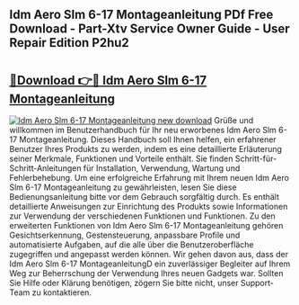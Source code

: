 ## Idm Aero Slm 6-17 Montageanleitung PDf Free Download - Part-Xtv Service Owner Guide - User Repair Edition P2hu2

# <h2><a href="http://df7w86r.blite.top/?on=Idm+Aero+Slm+6-17+Montageanleitung">🔗Download 👉🔴 Idm Aero Slm 6-17 Montageanleitung</a></h2>

[![Idm Aero Slm 6-17 Montageanleitung new download](https://i.imgur.com/lujVjoI.png)](http://df7w86r.blite.top/?on=Idm+Aero+Slm+6-17+Montageanleitung)
Grüße und willkommen im Benutzerhandbuch für Ihr neu erworbenes Idm Aero Slm 6-17 Montageanleitung. Dieses Handbuch soll Ihnen helfen, ein erfahrener Benutzer Ihres Produkts zu werden, indem es eine detaillierte Erläuterung seiner Merkmale, Funktionen und Vorteile enthält. Sie finden Schritt-für-Schritt-Anleitungen für Installation, Verwendung, Wartung und Fehlerbehebung. Um eine erfolgreiche Erfahrung mit Ihrem neuen Idm Aero Slm 6-17 Montageanleitung zu gewährleisten, lesen Sie diese Bedienungsanleitung bitte vor dem Gebrauch sorgfältig durch. Es enthält detaillierte Anweisungen zur Einrichtung des Produkts sowie Informationen zur Verwendung der verschiedenen Funktionen und Funktionen. Zu den erweiterten Funktionen von Idm Aero Slm 6-17 Montageanleitung gehören Gesichtserkennung, Gestensteuerung, anpassbare Profile und automatisierte Aufgaben, auf die alle über die Benutzeroberfläche zugegriffen und angepasst werden können. Wir gehen davon aus, dass der Idm Aero Slm 6-17 MontageanleitungD ein zuverlässiger Begleiter auf Ihrem Weg zur Beherrschung der Verwendung Ihres neuen Gadgets war. Sollten Sie Hilfe oder Klärung benötigen, zögern Sie bitte nicht, unser Support-Team zu kontaktieren.
